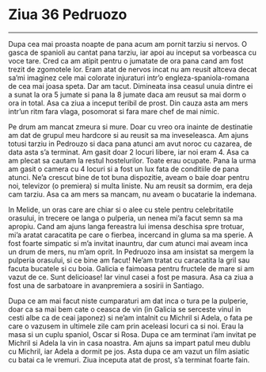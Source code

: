 
# Ziua 36 Pedruozo



---

Dupa cea mai proasta noapte de pana acum am pornit tarziu si nervos. O gasca de spanioli au cantat pana tarziu, iar apoi au inceput sa vorbeasca cu voce tare. Cred ca am atipit pentru o jumatate de ora pana cand am fost trezit de zgomotele lor. Eram atat de nervos incat nu am reusit altceva decat sa’mi imaginez cele mai colorate injuraturi intr’o engleza-spaniola-romana de cea mai joasa speta. Dar am tacut. Dimineata insa ceasul unuia dintre ei a sunat la ora 5 jumate si pana la 8 jumate daca am reusut sa mai dorm o ora in total. Asa ca ziua a inceput teribil de prost. Din cauza asta am mers intr’un ritm fara vlaga, posomorat si fara mare chef de mai nimic.

Pe drum am mancat zmeura si mure. Doar cu vreo ora inainte de destinatie am dat de grupul meu hardcore si au reusit sa ma inveseleasca. Am ajuns totusi tarziu in Pedrouzo si daca pana atunci am avut noroc cu cazarea, de data asta s’a terminat. Am gasit doar 2 locuri libere, iar noi eram 4. Asa ca am plecat sa cautam la restul hostelurilor. Toate erau ocupate. Pana la urma am gasit o camera cu 4 locuri si a fost un lux fata de conditiile de pana atunci. Ne’a crescut bine de tot buna dispozitie, aveam o baie doar pentru noi, televizor (o premiera) si multa liniste. Nu am reusit sa dormim, era deja cam tarziu. Asa ca am mers sa mancam, nu aveam o bucatarie la indemana.

In Melide, un oras care are chiar si o alee cu stele pentru celebritatile orasului, in trecere oe langa o pulperia, un nenea mi’a facut semn sa ma apropiu. Cand am ajuns langa fereastra lui imensa deschisa spre trotuar, mi’a aratat caracatita pe care o fierbea, incercand in gluma sa ma sperie. A fost foarte simpatic si m’a invitat inauntru, dar cum atunci mai aveam inca un drum de mers, nu m’am oprit. In Pedruozo insa am insistat sa mergem la pulperia orasului, si ce bine am facut! Ne’am tratat cu caracatita la gril sau facuta bucatele si cu boia. Galicia e faimoasa pentru fructele de mare si am vazut de ce. Sunt delicioase! Iar vinul casei a fost pe masura. Asa ca ziua a fost una de sarbatoare in avanpremiera a sosirii in Santiago.

Dupa ce am mai facut niste cumparaturi am dat inca o tura pe la pulperie, doar ca sa mai bem cate o ceasca de vin (in Galicia se serceste vinul in cesti albe ca de ceai japonez) si ne’am intalnit cu Michril si Adela, o fata pe care o vazusem in ultimele zile cam prin aceleasi locuri ca si noi. Erau la masa si un cuplu spaniol, Oscar si Rosa. Dupa ce am terminat i’am invitat pe Michril si Adela la vin in casa noastra. Am ajuns sa impart patul meu dublu cu Michril, iar Adela a dormit pe jos. Asta dupa ce am vazut un film asiatic cu batai ca le vremuri. Ziua inceputa atat de prost, s’a terminat foarte fain.